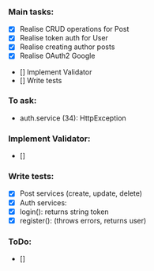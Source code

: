 ### Main tasks:
 - [x] Realise CRUD operations for Post
 - [x] Realise token auth for User
 - [x] Realise creating author posts
 - [x] Realise OAuth2 Google
 - [] Implement Validator
 - [] Write tests

### To ask:
 - auth.service (34): HttpException

### Implement Validator:
 - [] 

### Write tests:
 - [x] Post services (create, update, delete)
 - [x] Auth services:
  - [x] login(): returns string token
  - [x] register(): (throws errors, returns user)

### ToDo:
 - [] 
